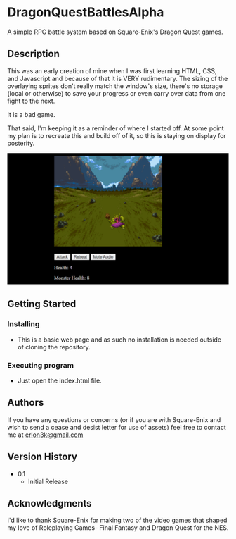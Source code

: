 # DragonQuestBattlesAlpha
A simple RPG battle system based on Square-Enix's Dragon Quest games. 

## Description

This was an early creation of mine when I was first learning HTML, CSS, and Javascript and because of that it is VERY rudimentary. The sizing of the overlaying sprites don't really match the window's size, there's no storage (local or otherwise) to save your progress or even carry over data from one fight to the next. 

It is a bad game.

That said, I'm keeping it as a reminder of where I started off. At some point my plan is to recreate this and build off of it, so this is staying on display for posterity.

![TEST](https://github.com/ERion42/DragonQuestBattlesAlpha/blob/main/DQBattlesPic.png?raw=true)

## Getting Started

### Installing

* This is a basic web page and as such no installation is needed outside of cloning the repository.

### Executing program

* Just open the index.html file.


## Authors

If you have any questions or concerns (or if you are with Square-Enix and wish to send a cease and desist letter for use of assets) feel free to contact me at erion3k@gmail.com

## Version History

* 0.1
    * Initial Release

## Acknowledgments

I'd like to thank Square-Enix for making two of the video games that shaped my love of Roleplaying Games- Final Fantasy and Dragon Quest for the NES.
